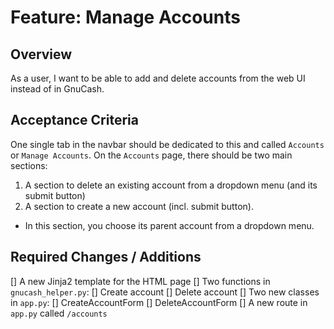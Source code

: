 # Feature: Manage Accounts

## Overview

As a user, I want to be able to add and delete accounts from the web UI instead of in GnuCash.

## Acceptance Criteria

One single tab in the navbar should be dedicated to this and called `Accounts` or `Manage Accounts`.
On the `Accounts` page, there should be two main sections:
1. A section to delete an existing account from a dropdown menu (and its submit button)
2. A section to create a new account (incl. submit button).
  - In this section, you choose its parent account from a dropdown menu.

## Required Changes / Additions
[] A new Jinja2 template for the HTML page
[] Two functions in `gnucash_helper.py`:
  [] Create account
  [] Delete account
[] Two new classes in `app.py`:
  [] CreateAccountForm
  [] DeleteAccountForm
[] A new route in `app.py` called `/accounts`
